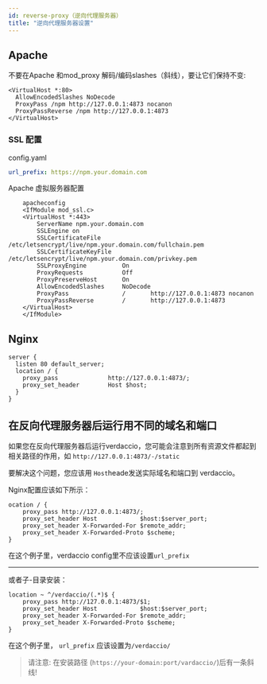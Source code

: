 ```yaml
---
id: reverse-proxy（逆向代理服务器）
title: "逆向代理服务器设置"
---
```

## Apache

不要在Apache 和mod_proxy 解码/编码slashes（斜线），要让它们保持不变:

    <VirtualHost *:80>
      AllowEncodedSlashes NoDecode
      ProxyPass /npm http://127.0.0.1:4873 nocanon
      ProxyPassReverse /npm http://127.0.0.1:4873
    </VirtualHost>
    

### SSL 配置

config.yaml

```yaml
url_prefix: https://npm.your.domain.com
```

Apache 虚拟服务器配置

        apacheconfig
        <IfModule mod_ssl.c>
        <VirtualHost *:443>
            ServerName npm.your.domain.com
            SSLEngine on
            SSLCertificateFile      /etc/letsencrypt/live/npm.your.domain.com/fullchain.pem
            SSLCertificateKeyFile   /etc/letsencrypt/live/npm.your.domain.com/privkey.pem
            SSLProxyEngine          On
            ProxyRequests           Off
            ProxyPreserveHost       On
            AllowEncodedSlashes     NoDecode
            ProxyPass               /       http://127.0.0.1:4873 nocanon
            ProxyPassReverse        /       http://127.0.0.1:4873
        </VirtualHost>
        </IfModule>
    

## Nginx

    server {
      listen 80 default_server;
      location / {
        proxy_pass              http://127.0.0.1:4873/;
        proxy_set_header        Host $host;
      }
    }
    

## 在反向代理服务器后运行用不同的域名和端口

如果您在反向代理服务器后运行verdaccio，您可能会注意到所有资源文件都起到相关路径的作用，如 `http://127.0.0.1:4873/-/static`

要解决这个问题，您应该用 `Host`heade发送实际域名和端口到 verdaccio。

Nginx配置应该如下所示：

```nginx
ocation / {
    proxy_pass http://127.0.0.1:4873/;
    proxy_set_header Host            $host:$server_port;
    proxy_set_header X-Forwarded-For $remote_addr;
    proxy_set_header X-Forwarded-Proto $scheme;
}
```

在这个例子里，verdaccio config里不应该设置`url_prefix`

* * *

或者子-目录安装：

```nginx
location ~ ^/verdaccio/(.*)$ {
    proxy_pass http://127.0.0.1:4873/$1;
    proxy_set_header Host            $host:$server_port;
    proxy_set_header X-Forwarded-For $remote_addr;
    proxy_set_header X-Forwarded-Proto $scheme;
}
```

在这个例子里， `url_prefix` 应该设置为`/verdaccio/`

> 请注意: 在安装路径 (`https://your-domain:port/vardaccio/`)后有一条斜线!